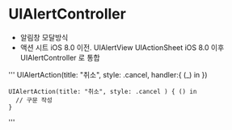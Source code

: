 #  UIAlertController
- 알림창
  모달방식
- 액션 시트 
iOS 8.0 이전. UIAlertView UIActionSheet
iOS 8.0 이후  UIAlertController 로 통합

'''
    UIAlertAction(title: "취소", style: .cancel, handler:{ (_) in })
    
    UIAlertAction(title: "취소", style: .cancel ) { () in 
      // 구문 작성
    } 
'''
